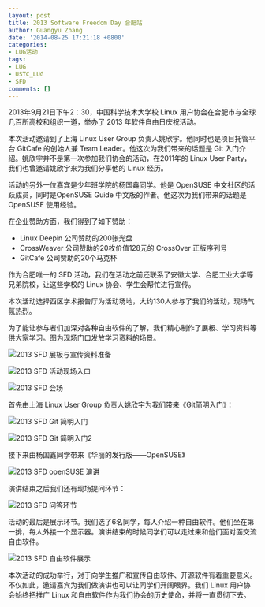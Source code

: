 ```yaml
---
layout: post
title: 2013 Software Freedom Day 合肥站
author: Guangyu Zhang
date: '2014-08-25 17:21:18 +0800'
categories:
- LUG活动
tags:
- LUG
- USTC_LUG
- SFD
comments: []
---
```

2013年9月21日下午2：30，中国科学技术大学校 Linux 用户协会在合肥市与全球几百所高校和组织一道，举办了 2013 年软件自由日庆祝活动。

本次活动邀请到了上海 Linux User Group 负责人姚欣宇。他同时也是项目托管平台 GitCafe 的创始人兼 Team Leader。他这次为我们带来的话题是 Git 入门介绍。姚欣宇并不是第一次参加我们协会的活动，在2011年的 Linux User Party，我们也曾邀请姚欣宇来为我们分享他的 Linux 经历。

活动的另外一位嘉宾是少年班学院的杨国鑫同学。他是 OpenSUSE 中文社区的活跃成员，同时是OpenSUSE Guide 中文版的作者。他这次为我们带来的话题是 OpenSUSE 使用经验。

在企业赞助方面，我们得到了如下赞助：

- Linux Deepin 公司赞助的200张光盘
- CrossWeaver 公司赞助的20枚价值128元的 CrossOver 正版序列号
- GitCafe 公司赞助的20个马克杯

作为合肥唯一的 SFD 活动，我们在活动之前还联系了安徽大学、合肥工业大学等兄弟院校，让这些学校的 Linux 协会、学生会帮忙进行宣传。

本次活动选择西区学术报告厅为活动场地，大约130人参与了我们的活动，现场气氛热烈。

为了能让参与者们加深对各种自由软件的了解，我们精心制作了展板、学习资料等供大家学习。图为现场门口发放学习资料的场景。

![2013 SFD 展板与宣传资料准备](http://hfs.mirrors.asia/966df42724c32d31e447d54673b4a863dbe5d5b7b88aaa1f1dda39dc88ae6f2b?type=image/jpeg)

![2013 SFD 活动现场入口](http://hfs.mirrors.asia/0459bf4ec51a235303e62461e5a8fc510f7d8e8ee589225aa434a6270218688b?type=image/jpeg)

![2013 SFD 会场](http://hfs.mirrors.asia/12acaa705209fb77240669e6bc98c31da9d8bc97f9d34254d74fea675db61ea0?type=image/jpeg)

首先由上海 Linux User Group 负责人姚欣宇为我们带来《Git简明入门》：

![2013 SFD Git 简明入门](http://hfs.mirrors.asia/43a232ccdcbbbb2e7c18b404035a08a75193fdab72007272c232b1439a6dc16f?type=image/jpeg)

![2013 SFD Git 简明入门2](http://hfs.mirrors.asia/17846a585b4c4a717c7a856e813f46635b26bfc343c158ab3e462b2d19386d94?type=image/jpeg)

接下来由杨国鑫同学带来《华丽的发行版——OpenSUSE》

![2013 SFD openSUSE 演讲](http://hfs.mirrors.asia/db572f85b04e5e4d906cd10bfbcd70bc97c010a0f7b34d9eadd6b5f09cb5821a?type=image/jpeg)

演讲结束之后我们还有现场提问环节：

![2013 SFD 问答环节](http://hfs.mirrors.asia/59ab2abb23536ea2baccb6a084a280e76298b9cfdf16fd391714786926723e86?type=image/jpeg)

活动的最后是展示环节。我们选了6名同学，每人介绍一种自由软件。他们坐在第一排，每人外接一个显示器。演讲结束的时候同学们可以走过来和他们面对面交流自由软件。

![2013 SFD 自由软件展示](http://hfs.mirrors.asia/7a43c0fcddda95f4b97fe812940de06327b85a6ee3e1ebced164e55fa1a66251?type=image/jpeg)

本次活动的成功举行，对于向学生推广和宣传自由软件、开源软件有着重要意义。不仅如此，邀请嘉宾为我们做演讲也可以让同学们开阔眼界。我们 Linux 用户协会始终把推广 Linux 和自由软件作为我们协会的历史使命，并将一直贯彻下去。
